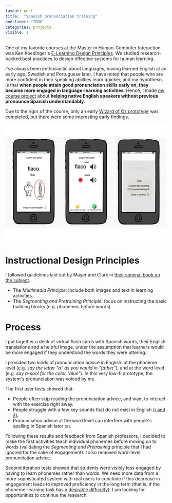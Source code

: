 ```yaml
---
layout: post
title:  "Spanish pronunciation training"
one-liner: "TODO"
categories: projects
visible: 1
---
```

One of my favorite courses at the Master in Human-Computer Interaction was Ken Koedinger's
[E-Learning Design Principles](http://www.learnlab.org/research/wiki/index.php/E-Learning_Design_Principles_and_Methods_2016). 
We studied research-backed best practices to design effective systems for human learning.

I've always been enthusiastic about languages, having learned English at an early age, Swedish and Portuguese later.
I have noted that people who are more confident in their speaking abilities learn quicker, and my hypothesis is that
**when people attain good pronunciation skills early on, they become more engaged in language-learning activities**.
Hence, I made <a target="_blank" href="/docs/spanish-pronunciation-project.pdf">my course project</a> about 
**helping native English speakers without previous pronounce Spanish understandably**. 

Due to the rigor of the course,
only an early [Wizard of Oz prototype](https://en.wikipedia.org/wiki/Wizard_of_Oz_experiment) was completed, but there
were some interesting early findings. 

![Screen showing the translation of the word "flaco".](/img/spanish-pronunciation/spanish-pronunciation-mockups.jpg)

# Instructional Design Principles
I followed guidelines laid out by Mayer and Clark in [their seminal book on the subject](https://www.amazon.com/Learning-Science-Instruction-Guidelines-Multimedia/dp/0470874309).

- The *Multimedia Principle*: include both images and text in learning activities.
- The *Segmenting and Pretraining Principle*: focus on instructing the basic building blocks (e.g. phonemes before words).

# Process

I put together a deck of virtual flash cards with Spanish words, their English translations and a helpful image,
under the assumption that learners would be more engaged if they understood the words they were uttering.

I provided two kinds of pronunciation advice in English: at the phoneme level 
(e.g. *say the letter "a" as you would in "father"*), and at the word level (e.g. *say a-sool for the color "blue"*).
In this very low-fi prototype, the system's pronunciation was voiced by me.

The first user tests showed that:
- People often skip reading the pronunciation advice, and want to interact with the exercise right away.
- People struggle with a few key sounds that do not exist in English [(ɾ and ʎ)](https://en.wikipedia.org/wiki/Help:IPA_for_Spanish).
- Pronunciation advice at the word level can interfere with people's spelling in Spanish later on.

Following these results and feedback from Spanish professors, I decided to make the first activities
teach individual phonemes before moving on to words (validating the *Segmenting and Pretraining* principle
that I had ignored for the sake of engagement). I also removed word-level pronunciation advice.

Second iteration tests showed that students were visibly less engaged by having to learn phonemes rather than words. We need more data 
from a more sophisticated system with real users to conclude if this decrease 
in engagement leads to improved proficiency in the long term
(that is, if the phoneme-learning task has a [desirable difficulty](https://en.wikipedia.org/wiki/Desirable_difficulty)).
I am looking for opportunities to continue the research.
